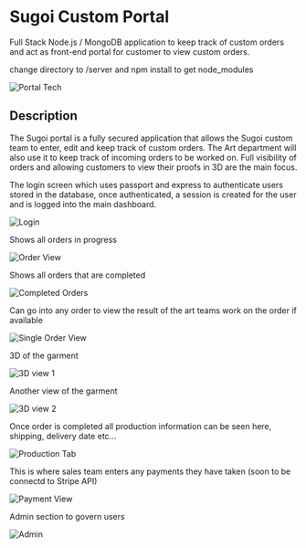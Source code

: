 # Sugoi Custom Portal

Full Stack Node.js / MongoDB application to keep track of custom orders and act as front-end portal for customer to view custom orders.

change directory to /server and npm install to get node_modules


![Portal Tech](./imgs/portal_tech.png)

## Description

The Sugoi portal is a fully secured application that allows the Sugoi custom team to enter, edit and keep track of custom orders. The Art department will also use it to keep track of incoming orders to be worked on. Full visibility of orders and allowing customers to view their proofs in 3D are the main focus.

The login screen which uses passport and express to authenticate users stored in the database, once authenticated, a session is created for the user and is logged into the main dashboard.

![Login](./imgs/portal_login.png)

Shows all orders in progress

![Order View](./imgs/portal_progress.png)

Shows all orders that are completed

![Completed Orders](./imgs/portal_completed.png)

Can go into any order to view the result of the art teams work on the order if available

![Single Order View](./imgs/portal_order_view.png)

3D of the garment

![3D view 1](./imgs/portal_order_3D_view.png)

Another view of the garment

![3D view 2](./imgs/portal_order_3D_view2.png)

Once order is completed all production information can be seen here, shipping, delivery date etc...

![Production Tab](./imgs/portal_production.png)

This is where sales team enters any payments they have taken (soon to be connectd to Stripe API)

![Payment View](./imgs/portal_payments.png)

Admin section to govern users

![Admin](./imgs/portal_user_management.png)

